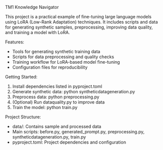 TM1 Knowledge Navigator

This project is a practical example of fine-tuning large language models using LoRA (Low-Rank Adaptation) techniques. It includes scripts and data for generating synthetic samples, preprocessing, improving data quality, and training a model with LoRA.

Features:
- Tools for generating synthetic training data
- Scripts for data preprocessing and quality checks
- Training workflow for LoRA-based model fine-tuning
- Configuration files for reproducibility

Getting Started:
1. Install dependencies listed in pyproject.toml
2. Generate synthetic data: python syntheticdatageneration.py
3. Preprocess data: python preprocessing.py
4. (Optional) Run dataquality.py to improve data
5. Train the model: python train.py

Project Structure:
- data/: Contains sample and processed data
- Main scripts: before.py, generated_prompt.py, preprocessing.py, syntheticdatageneration.py, train.py
- pyproject.toml: Project dependencies and configuration

